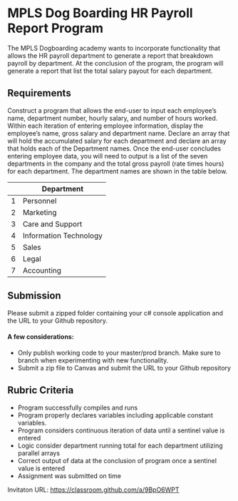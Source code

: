 #  MPLS Dog Boarding HR Payroll Report Program

The MPLS Dogboarding academy wants to incorporate functionality that allows the HR payroll department to generate a report that breakdown payroll by department.  At the conclusion of the program, the program will generate a report that list the total salary payout for each department.




## Requirements

Construct a program that allows the end-user to input each employee’s name, department number, hourly salary, and number of hours worked.   Within each iteration of entering employee information, display the employee’s name, gross salary and department name.  Declare an array that will hold the accumulated salary for each department and declare an array that holds each of the Department names. Once the end-user concludes entering employee data, you will need to output is a list of the seven departments in the company and the total gross payroll (rate times hours) for each department. The department names are shown in the table below.  

|   | Department             |
|---|------------------------|
| 1 | Personnel              |
| 2 | Marketing              |
| 3 | Care and Support       |
| 4 | Information Technology |
| 5 | Sales                  |
| 6 | Legal                  |
| 7 | Accounting             |

## Submission
Please submit a zipped folder containing your c# console application and the URL to your Github repository.

#### A few considerations:
* Only publish working code to your master/prod branch.  Make sure to branch when experimenting with new functionality. 
* Submit a zip file to Canvas and submit the URL to your Github repository

## Rubric Criteria
* Program successfully compiles and runs
* Program properly declares variables including applicable constant variables.
* Program considers continuous iteration of data until a sentinel value is entered
* Logic consider department running total for each department utilizing parallel arrays
* Correct output of data at the conclusion of program once a sentinel value is entered
* Assignment was submitted on time



Invitaton URL: https://classroom.github.com/a/9BpO6WPT
